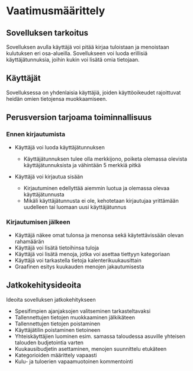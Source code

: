 <h1>Vaatimusmäärittely</h1> 

<h2>Sovelluksen tarkoitus</h2>

Sovelluksen avulla käyttäjä voi pitää kirjaa tuloistaan ja menoistaan kulutuksen eri osa-alueilla. Sovellukseen voi luoda erillisiä käyttäjätunnuksia, joihin kukin voi lisätä omia tietojaan.

<h2>Käyttäjät</h2>
Sovelluksessa on yhdenlaisia käyttäjiä, joiden käyttöoikeudet rajoittuvat heidän omien tietojensa muokkaamiseen.

<h2>Perusversion tarjoama toiminnallisuus</h2>

<h3>Ennen kirjautumista</h3>

- Käyttäjä voi luoda käyttäjätunnuksen
  - Käyttäjätunnuksen tulee olla merkkijono, poiketa olemassa olevista käyttäjätunnuksista ja vähintään 5 merkkiä pitkä

- Käyttäjä voi kirjautua sisään
  - Kirjautuminen edellyttää aiemmin luotua ja 
  olemassa olevaa käyttäjätunnusta
  - Mikäli käyttäjätunnusta ei ole, kehotetaan 
  kirjautujaa yrittämään uudelleen tai luomaan uusi 
  käyttäjätunnus

<h3>Kirjautumisen jälkeen</h3>

- Käyttäjä näkee omat tulonsa ja menonsa sekä käytettävissään olevan rahamäärän
- Käyttäjä voi lisätä tietoihinsa tuloja
- Käyttäjä voi lisätä menoja, jotka voi asettaa tiettyyn kategoriaan 
- Käyttäjä voi tarkastella tietoja kalenterikuukausittain
- Graafinen esitys kuukauden menojen jakautumisesta

<h2>Jatkokehitysideoita</h2>

Ideoita sovelluksen jatkokehitykseen

- Spesifimpien ajanjaksojen valitseminen tarkasteltavaksi
- Tallennettujen tietojen muokkaaminen jälkikäteen
- Tallennettujen tietojen poistaminen
- Käyttäjätilin poistaminen tietoineen
- Yhteiskäyttäjien luominen esim. samassa taloudessa asuville yhteisen talouden budjetointia varten
- Kuukausibudjetin asettaminen, menojen suunnittelu etukäteen
- Kategorioiden määrittely vapaasti
- Kulu- ja tuloerien vapaamuotoinen kommentointi


